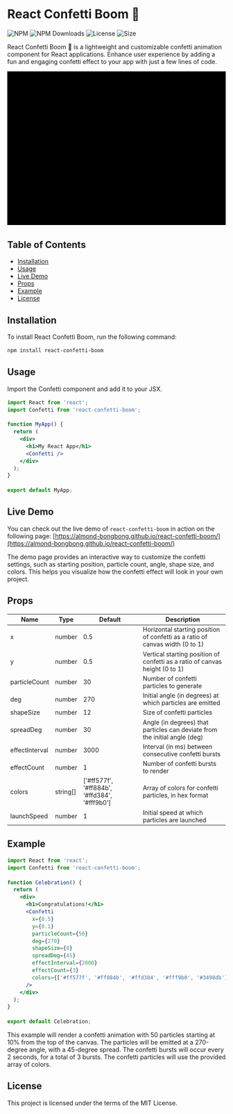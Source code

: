 # React Confetti Boom 🎉

![NPM](https://img.shields.io/npm/v/react-confetti-boom.svg)
![NPM Downloads](https://img.shields.io/npm/dt/react-confetti-boom.svg)
![License](https://img.shields.io/npm/l/react-confetti-boom)
![Size](https://img.shields.io/bundlephobia/min/react-confetti-boom)

React Confetti Boom 🎉 is a lightweight and customizable confetti animation component for React applications. Enhance user experience by adding a fun and engaging confetti effect to your app with just a few lines of code.


<p align="center">
  <img src="./docs/preview.gif" alt="React Confetti Boom preview" />
</p>

## Table of Contents

- [Installation](#installation)
- [Usage](#usage)
- [Live Demo](#live-demo)
- [Props](#props)
- [Example](#example)
- [License](#license)

## Installation

To install React Confetti Boom, run the following command:

```bash
npm install react-confetti-boom
```

## Usage

Import the Confetti component and add it to your JSX.

```jsx
import React from 'react';
import Confetti from 'react-confetti-boom';

function MyApp() {
  return (
    <div>
      <h1>My React App</h1>
      <Confetti />
    </div>
  );
}

export default MyApp;
```

## Live Demo

You can check out the live demo of `react-confetti-boom` in action on the following page: [https://almond-bongbong.github.io/react-confetti-boom/](https://almond-bongbong.github.io/react-confetti-boom/)

The demo page provides an interactive way to customize the confetti settings, such as starting position, particle count, angle, shape size, and colors. This helps you visualize how the confetti effect will look in your own project.

## Props

| Name           | Type     | Default                                      | Description                                                                  |
| -------------- | -------- | -------------------------------------------- | ---------------------------------------------------------------------------- |
| x              | number   | 0.5                                          | Horizontal starting position of confetti as a ratio of canvas width (0 to 1) |
| y              | number   | 0.5                                          | Vertical starting position of confetti as a ratio of canvas height (0 to 1)  |
| particleCount  | number   | 30                                           | Number of confetti particles to generate                                     |
| deg            | number   | 270                                          | Initial angle (in degrees) at which particles are emitted                    |
| shapeSize      | number   | 12                                           | Size of confetti particles                                                   |
| spreadDeg      | number   | 30                                           | Angle (in degrees) that particles can deviate from the initial angle (deg)   |
| effectInterval | number   | 3000                                         | Interval (in ms) between consecutive confetti bursts                         |
| effectCount    | number   | 1                                            | Number of confetti bursts to render                                          |
| colors         | string[] | ['#ff577f', '#ff884b', '#ffd384', '#fff9b0'] | Array of colors for confetti particles, in hex format                        |
| launchSpeed    | number   | 1                                            | Initial speed at which particles are launched                                |

## Example

```jsx
import React from 'react';
import Confetti from 'react-confetti-boom';

function Celebration() {
  return (
    <div>
      <h1>Congratulations!</h1>
      <Confetti
        x={0.5}
        y={0.1}
        particleCount={50}
        deg={270}
        shapeSize={8}
        spreadDeg={45}
        effectInterval={2000}
        effectCount={3}
        colors={['#ff577f', '#ff884b', '#ffd384', '#fff9b0', '#3498db']}
      />
    </div>
  );
}

export default Celebration;
```

This example will render a confetti animation with 50 particles starting at 10% from the top of the canvas. The particles will be emitted at a 270-degree angle, with a 45-degree spread. The confetti bursts will occur every 2 seconds, for a total of 3 bursts. The confetti particles will use the provided array of colors.

## License

This project is licensed under the terms of the MIT License.

